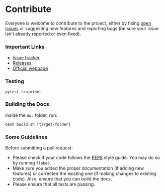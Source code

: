 # Contribute

Everyone is welcome to contribute to the project, either by fixing [open issues](https://github.com/trajminer/trajminer/issues) or suggesting new features and reporting bugs (be sure your issue isn't already reported or even fixed).

### Important Links

  - [Issue tracker](https://github.com/trajminer/trajminer/issues)
  - [Releases](https://pypi.org/project/trajminer)
  - [Official wepbage](http://trajminer.github.io/)

### Testing

	pytest trajminer

### Building the Docs

Inside the `doc` folder, run:

	bash build.sh [target-folder]

### Some Guidelines

Before submitting a pull request:
  - Please check if your code follows the [PEP8](https://www.python.org/dev/peps/pep-0008/) style guide. You may do so by running `flake8`.
  - Make sure you added the proper documentation (if adding new features) or corrected the existing one (if making changes to existing code). Also, ensure that you can build the docs.
  - Please ensure that all tests are passing.
